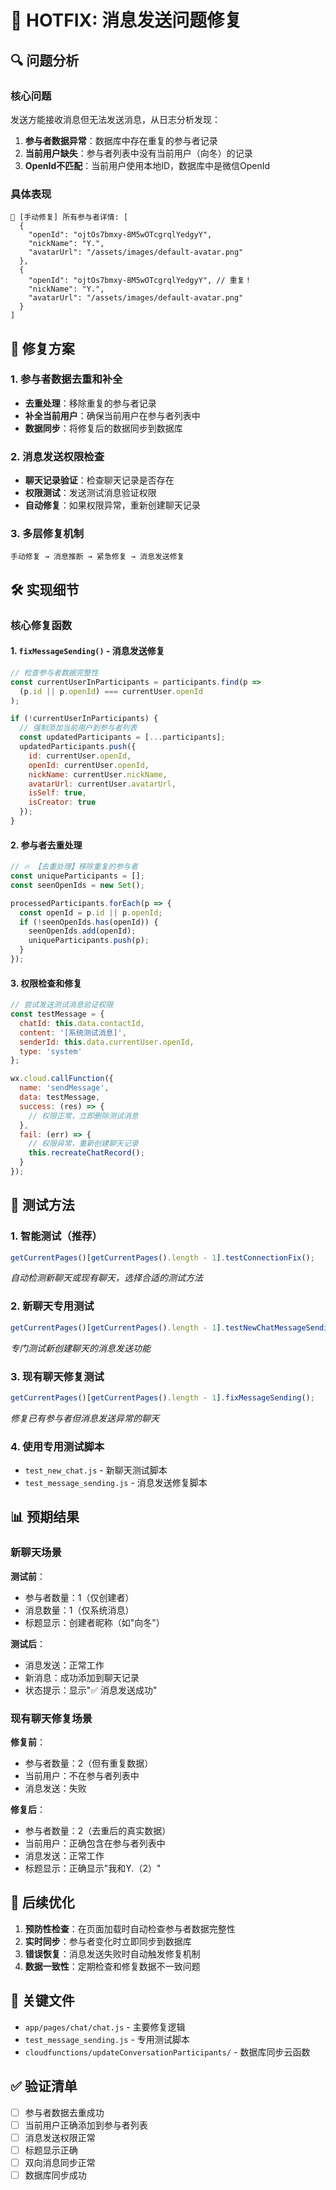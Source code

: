 # 🔧 HOTFIX: 消息发送问题修复

## 🔍 问题分析

### 核心问题
发送方能接收消息但无法发送消息，从日志分析发现：

1. **参与者数据异常**：数据库中存在重复的参与者记录
2. **当前用户缺失**：参与者列表中没有当前用户（向冬）的记录
3. **OpenId不匹配**：当前用户使用本地ID，数据库中是微信OpenId

### 具体表现
```
🔧 [手动修复] 所有参与者详情: [
  {
    "openId": "ojtOs7bmxy-8M5wOTcgrqlYedgyY",
    "nickName": "Y.",
    "avatarUrl": "/assets/images/default-avatar.png"
  },
  {
    "openId": "ojtOs7bmxy-8M5wOTcgrqlYedgyY", // 重复！
    "nickName": "Y.",
    "avatarUrl": "/assets/images/default-avatar.png"
  }
]
```

## 🔧 修复方案

### 1. 参与者数据去重和补全
- **去重处理**：移除重复的参与者记录
- **补全当前用户**：确保当前用户在参与者列表中
- **数据同步**：将修复后的数据同步到数据库

### 2. 消息发送权限检查
- **聊天记录验证**：检查聊天记录是否存在
- **权限测试**：发送测试消息验证权限
- **自动修复**：如果权限异常，重新创建聊天记录

### 3. 多层修复机制
```
手动修复 → 消息推断 → 紧急修复 → 消息发送修复
```

## 🛠️ 实现细节

### 核心修复函数

#### 1. `fixMessageSending()` - 消息发送修复
```javascript
// 检查参与者数据完整性
const currentUserInParticipants = participants.find(p => 
  (p.id || p.openId) === currentUser.openId
);

if (!currentUserInParticipants) {
  // 强制添加当前用户到参与者列表
  const updatedParticipants = [...participants];
  updatedParticipants.push({
    id: currentUser.openId,
    openId: currentUser.openId,
    nickName: currentUser.nickName,
    avatarUrl: currentUser.avatarUrl,
    isSelf: true,
    isCreator: true
  });
}
```

#### 2. 参与者去重处理
```javascript
// 🔥 【去重处理】移除重复的参与者
const uniqueParticipants = [];
const seenOpenIds = new Set();

processedParticipants.forEach(p => {
  const openId = p.id || p.openId;
  if (!seenOpenIds.has(openId)) {
    seenOpenIds.add(openId);
    uniqueParticipants.push(p);
  }
});
```

#### 3. 权限检查和修复
```javascript
// 尝试发送测试消息验证权限
const testMessage = {
  chatId: this.data.contactId,
  content: '[系统测试消息]',
  senderId: this.data.currentUser.openId,
  type: 'system'
};

wx.cloud.callFunction({
  name: 'sendMessage',
  data: testMessage,
  success: (res) => {
    // 权限正常，立即删除测试消息
  },
  fail: (err) => {
    // 权限异常，重新创建聊天记录
    this.recreateChatRecord();
  }
});
```

## 🧪 测试方法

### 1. 智能测试（推荐）
```javascript
getCurrentPages()[getCurrentPages().length - 1].testConnectionFix();
```
*自动检测新聊天或现有聊天，选择合适的测试方法*

### 2. 新聊天专用测试
```javascript
getCurrentPages()[getCurrentPages().length - 1].testNewChatMessageSending();
```
*专门测试新创建聊天的消息发送功能*

### 3. 现有聊天修复测试
```javascript
getCurrentPages()[getCurrentPages().length - 1].fixMessageSending();
```
*修复已有参与者但消息发送异常的聊天*

### 4. 使用专用测试脚本
- `test_new_chat.js` - 新聊天测试脚本
- `test_message_sending.js` - 消息发送修复脚本

## 📊 预期结果

### 新聊天场景
**测试前**：
- 参与者数量：1（仅创建者）
- 消息数量：1（仅系统消息）
- 标题显示：创建者昵称（如"向冬"）

**测试后**：
- 消息发送：正常工作
- 新消息：成功添加到聊天记录
- 状态提示：显示"✅ 消息发送成功"

### 现有聊天修复场景
**修复前**：
- 参与者数量：2（但有重复数据）
- 当前用户：不在参与者列表中
- 消息发送：失败

**修复后**：
- 参与者数量：2（去重后的真实数据）
- 当前用户：正确包含在参与者列表中
- 消息发送：正常工作
- 标题显示：正确显示"我和Y.（2）"

## 🔄 后续优化

1. **预防性检查**：在页面加载时自动检查参与者数据完整性
2. **实时同步**：参与者变化时立即同步到数据库
3. **错误恢复**：消息发送失败时自动触发修复机制
4. **数据一致性**：定期检查和修复数据不一致问题

## 📝 关键文件

- `app/pages/chat/chat.js` - 主要修复逻辑
- `test_message_sending.js` - 专用测试脚本
- `cloudfunctions/updateConversationParticipants/` - 数据库同步云函数

## ✅ 验证清单

- [ ] 参与者数据去重成功
- [ ] 当前用户正确添加到参与者列表
- [ ] 消息发送权限正常
- [ ] 标题显示正确
- [ ] 双向消息同步正常
- [ ] 数据库同步成功 